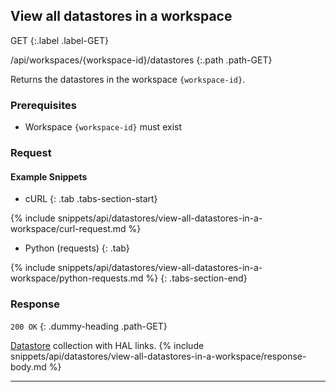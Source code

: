 ## View all datastores in a workspace

GET
{:.label .label-GET}

/api/workspaces/{workspace-id}/datastores
{:.path .path-GET}

Returns the datastores in the workspace `{workspace-id}`.

### Prerequisites
- Workspace `{workspace-id}` must exist

### Request
#### Example Snippets
- cURL
{: .tab .tabs-section-start}

{% include snippets/api/datastores/view-all-datastores-in-a-workspace/curl-request.md %}

- Python (requests)
{: .tab}

{% include snippets/api/datastores/view-all-datastores-in-a-workspace/python-requests.md %}
{: .tabs-section-end}

### Response
`200 OK`
{: .dummy-heading .path-GET}

[Datastore](#datastore) collection with HAL links.
{% include snippets/api/datastores/view-all-datastores-in-a-workspace/response-body.md %}

---
